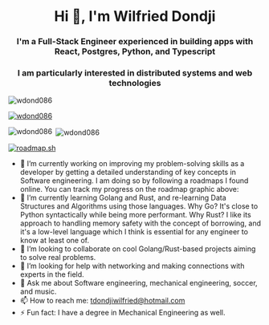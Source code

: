 <h1 align="center">Hi 👋, I'm Wilfried Dondji</h1>
<h3 align="center">I'm a Full-Stack Engineer experienced in building apps with React, Postgres, Python, and Typescript</h3>
<h3 align="center">I am particularly interested in distributed systems and web technologies</h3>

<p align="left"> <img src="https://komarev.com/ghpvc/?username=wdond086&label=Profile%20views&color=0e75b6&style=flat" alt="wdond086" /> </p>

<p align="left"> <a href="https://github.com/ryo-ma/github-profile-trophy"><img src="https://github-profile-trophy.vercel.app/?username=wdond086" alt="wdond086" /></a> </p>

<p><img align="left" src="https://github-readme-stats.vercel.app/api/top-langs?username=wdond086&show_icons=true&locale=en&layout=compact" alt="wdond086" /></p>

<p>&nbsp;<img align="center" src="https://github-readme-stats.vercel.app/api?username=wdond086&show_icons=true&locale=en" alt="wdond086" /></p>

[![roadmap.sh](https://roadmap.sh/card/tall/675afdf5ecc889bb0d37b524?variant=dark)](https://roadmap.sh)

<!--
Twitter not for now
<p align="left"> <a href="https://twitter.com/_opeolluwa" target="blank"><img src="https://img.shields.io/twitter/follow/_opeolluwa?logo=twitter&style=for-the-badge" alt="_opeolluwa" /></a> </p>
-->

- 🔭 I’m currently working on improving my problem-solving skills as a developer by getting a detailed understanding of key concepts in Software engineering. I am doing so by following a roadmaps I found online. You can track my progress on the roadmap graphic above:
- 🌱 I’m currently learning Golang and Rust, and re-learning Data Structures and Algorithms using those languages. Why Go? It's close to Python syntactically while being more performant. Why Rust? I like its approach to handling memory safety with the concept of borrowing, and it's a low-level language which I think is essential for any engineer to know at least one of.
- 👯 I’m looking to collaborate on cool Golang/Rust-based projects aiming to solve real problems.
- 🤔 I’m looking for help with networking and making connections with experts in the field.
- 💬 Ask me about Software engineering, mechanical engineering, soccer, and music.
- 📫 How to reach me: tdondjiwilfried@hotmail.com
- ⚡ Fun fact: I have a degree in Mechanical Engineering as well.
